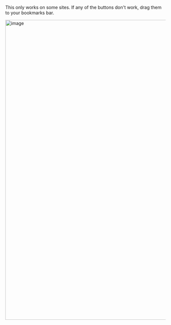 This only works on some sites. If any of the buttons don't work, drag them to your bookmarks bar.

<img width="942" alt="image" src="https://user-images.githubusercontent.com/119009502/236704915-034200c5-1f22-4dbf-912c-055215bf20dd.png">
